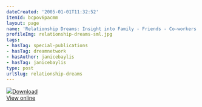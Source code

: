 ```yaml
---
dateCreated: '2005-01-01T11:32:52'
itemId: bcpov6pacmm
layout: page
name: 'Relationship Dreams: Insight into Family - Friends - Co-workers'
profileImg: relationship-dreams-sml.jpg
tags:
- hasTag: special-publications
- hasTag: dreamnetwork
- hasAuthor: janicebaylis
- hasTag: janicebaylis
type: post
urlSlug: relationship-dreams
---
```

<img class="card-journal-img" src="../images/relationship-dreams-rect.jpg"/><a href="../files/pdfs/Volume_publications/publications.relationship-dreams.pdf" download="">Download</a><br><a href="../files/pdfs/Volume_publications/publications.relationship-dreams.pdf">View online</a>